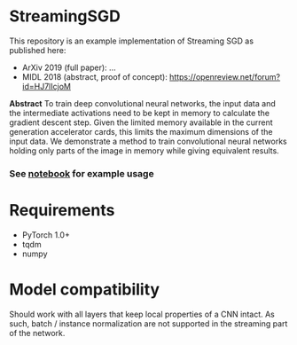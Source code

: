 # StreamingSGD
This repository is an example implementation of Streaming SGD as published here: 

- ArXiv 2019 (full paper): ...
- MIDL 2018 (abstract, proof of concept): https://openreview.net/forum?id=HJ7lIcjoM

**Abstract**
To train deep convolutional neural networks, the input data and the intermediate
activations need to be kept in memory to calculate the gradient descent step. Given
the limited memory available in the current generation accelerator cards, this limits
the maximum dimensions of the input data. We demonstrate a method to train
convolutional neural networks holding only parts of the image in memory while
giving equivalent results.

### See [notebook](https://github.com/DIAGNijmegen/StreamingSGD/blob/master/SSGD%20example.ipynb) for example usage

# Requirements
  - PyTorch 1.0+
  - tqdm
  - numpy
  
# Model compatibility
Should work with all layers that keep local properties of a CNN intact. As such, batch / instance normalization are not supported in the streaming part of the network.
